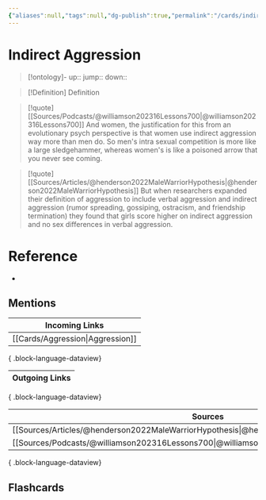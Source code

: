 ```yaml
---
{"aliases":null,"tags":null,"dg-publish":true,"permalink":"/cards/indirect-aggression/","dgPassFrontmatter":true}
---
```


# Indirect Aggression

> [!ontology]-
> up:: 
> jump:: 
> down:: 

> [!Definition] Definition
> 

> [!quote] [[Sources/Podcasts/@williamson202316Lessons700\|@williamson202316Lessons700]]
> And women, the justification for this from an evolutionary psych perspective is that women use indirect aggression way more than men do. So men's intra sexual competition is more like a large sledgehammer, whereas women's is like a poisoned arrow that you never see coming.

> [!quote] [[Sources/Articles/@henderson2022MaleWarriorHypothesis\|@henderson2022MaleWarriorHypothesis]]
> But when researchers expanded their definition of aggression to include verbal aggression and indirect aggression (rumor spreading, gossiping, ostracism, and friendship termination) they found that girls score higher on indirect aggression and no sex differences in verbal aggression.

# Reference
- 

## Mentions
| Incoming Links                      |
| ----------------------------------- |
| [[Cards/Aggression\|Aggression]] |

{ .block-language-dataview}

| Outgoing Links |
| -------------- |

{ .block-language-dataview}

| Sources                                                                                          |
| ------------------------------------------------------------------------------------------------ |
| [[Sources/Articles/@henderson2022MaleWarriorHypothesis\|@henderson2022MaleWarriorHypothesis]] |
| [[Sources/Podcasts/@williamson202316Lessons700\|@williamson202316Lessons700]]                 |

{ .block-language-dataview}

## Flashcards 
